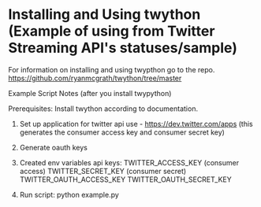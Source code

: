Installing and Using twython (Example of using from Twitter Streaming API's statuses/sample)
==========================

For information on installing and using twypthon go to the repo.
https://github.com/ryanmcgrath/twython/tree/master

Example Script Notes (after you install twypython)

Prerequisites: Install twython according to documentation.

1. Set up application for twitter api use - https://dev.twitter.com/apps
   (this generates the consumer access key and consumer secret key)

2. Generate oauth keys

3. Created env variables api keys:
   TWITTER_ACCESS_KEY (consumer access)
   TWITTER_SECRET_KEY (consumer secret)
   TWITTER_OAUTH_ACCESS_KEY
   TWITTER_OAUTH_SECRET_KEY

4. Run script: python example.py

